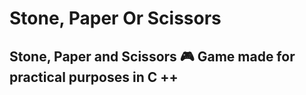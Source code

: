 # Stone, Paper Or Scissors

## Stone, Paper and Scissors 🎮 Game made for practical purposes in C ++
